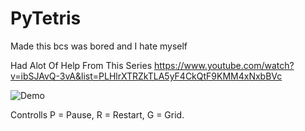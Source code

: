 # PyTetris
Made this bcs  was bored and I hate myself

Had Alot Of Help From This Series https://www.youtube.com/watch?v=ibSJAvQ-3vA&list=PLHlrXTRZkTLA5yF4CkQtF9KMM4xNxbBVc

![Demo](https://i.imgur.com/HYtbXcE.gif)

Controlls  P = Pause, R = Restart, G = Grid.
